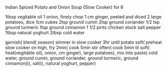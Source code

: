 Indian Spiced Potato and Onion Soup (Slow Cooker) for 6

1tbsp vegitable oil
1 onion, finely chop
1 cm ginger, peeled and diced
2 large potatoes, dice 1cm cubes
2tsp ground cumin
2tsp ground coriander
1/2 tsp ground turmeric
1tsp ground cinnamon
1 1/2 pints chicken stock
salt
pepper
1tbsp natural yoghurt
2tbsp cold water

garnish(
	blend(
		season(
			simmer in slow cooker 3hr until potato soft(
				preheat slow cooker on high,
				fry 2min(
					cook 5min stir often(
						cook 5min til soft(
							heat(vegitable oil),
							onion,
							cm ginger),
						large potatoes),
					mix into paste(
						cold water,
						ground cumin,
						ground coriander,
						ground turmeric,
						ground cinnamon))),
			salt)),
	natural yoghurt,
	pepper)

